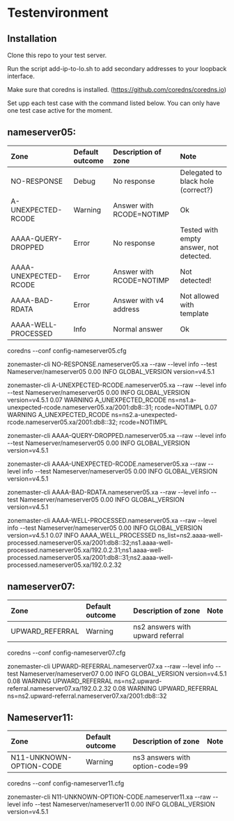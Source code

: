 # Testenvironment

## Installation

Clone this repo to your test server.

Run the script add-ip-to-lo.sh to add secondary addresses to your loopback interface.

Make sure that coredns is installed. (https://github.com/coredns/coredns.io)

Set upp each test case with the command listed below. You can only have one test case active for the moment.


## nameserver05: 

Zone                  |Default outcome|Description of zone                                 | Note
:---------------------|:--------------|:---------------------------------------------------|:-------------------------------------------
NO-RESPONSE           |Debug          |No response                                         | Delegated to black hole (correct?)
A-UNEXPECTED-RCODE    |Warning        |Answer with RCODE=NOTIMP                            | Ok
AAAA-QUERY-DROPPED    |Error          |No response                                         | Tested with empty answer, not detected.
AAAA-UNEXPECTED-RCODE |Error          |Answer with RCODE=NOTIMP                            | Not detected!
AAAA-BAD-RDATA        |Error          |Answer with v4 address                              | Not allowed with template
AAAA-WELL-PROCESSED   |Info           |Normal answer                                       | Ok


coredns --conf config-nameserver05.cfg

zonemaster-cli NO-RESPONSE.nameserver05.xa  --raw --level info --test Nameserver/nameserver05
   0.00 INFO      GLOBAL_VERSION   version=v4.5.1
   
zonemaster-cli A-UNEXPECTED-RCODE.nameserver05.xa  --raw --level info --test Nameserver/nameserver05
   0.00 INFO      GLOBAL_VERSION   version=v4.5.1
   0.07 WARNING   A_UNEXPECTED_RCODE   ns=ns1.a-unexpected-rcode.nameserver05.xa/2001:db8::31; rcode=NOTIMPL
   0.07 WARNING   A_UNEXPECTED_RCODE   ns=ns2.a-unexpected-rcode.nameserver05.xa/2001:db8::32; rcode=NOTIMPL

zonemaster-cli AAAA-QUERY-DROPPED.nameserver05.xa  --raw --level info --test Nameserver/nameserver05
   0.00 INFO      GLOBAL_VERSION   version=v4.5.1

zonemaster-cli AAAA-UNEXPECTED-RCODE.nameserver05.xa  --raw --level info --test Nameserver/nameserver05
   0.00 INFO      GLOBAL_VERSION   version=v4.5.1

zonemaster-cli AAAA-BAD-RDATA.nameserver05.xa  --raw --level info --test Nameserver/nameserver05
   0.00 INFO      GLOBAL_VERSION   version=v4.5.1

zonemaster-cli AAAA-WELL-PROCESSED.nameserver05.xa  --raw --level info --test Nameserver/nameserver05
   0.00 INFO      GLOBAL_VERSION   version=v4.5.1
   0.07 INFO      AAAA_WELL_PROCESSED   ns_list=ns2.aaaa-well-processed.nameserver05.xa/2001:db8::32;ns1.aaaa-well-processed.nameserver05.xa/192.0.2.31;ns1.aaaa-well-processed.nameserver05.xa/2001:db8::31;ns2.aaaa-well-processed.nameserver05.xa/192.0.2.32
   


## nameserver07:

Zone                    |Default outcome|Description of zone                                 | Note
:-----------------------|:--------------|:---------------------------------------------------|:-------------------------------------------
UPWARD_REFERRAL         |Warning        | ns2 answers with upward referral                   | 


coredns --conf config-nameserver07.cfg

zonemaster-cli UPWARD-REFERRAL.nameserver07.xa  --raw --level info --test Nameserver/nameserver07
   0.00 INFO      GLOBAL_VERSION   version=v4.5.1
   0.08 WARNING   UPWARD_REFERRAL   ns=ns2.upward-referral.nameserver07.xa/192.0.2.32
   0.08 WARNING   UPWARD_REFERRAL   ns=ns2.upward-referral.nameserver07.xa/2001:db8::32


## Nameserver11:

Zone                    |Default outcome|Description of zone                                 | Note
:-----------------------|:--------------|:---------------------------------------------------|:-------------------------------------------
N11-UNKNOWN-OPTION-CODE |Warning        | ns3 answers with option-code=99                    | 


coredns --conf config-nameserver11.cfg

zonemaster-cli N11-UNKNOWN-OPTION-CODE.nameserver11.xa  --raw --level info --test Nameserver/nameserver11
   0.00 INFO      GLOBAL_VERSION   version=v4.5.1



